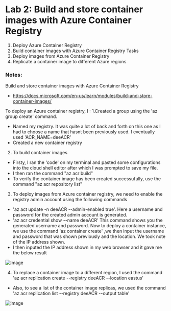 # Lab 2: Build and store container images with Azure Container Registry

1. Deploy Azure Container Registry
2. Build container images with Azure Container Registry Tasks
3. Deploy images from Azure Container Registry
4. Replicate a container image to different Azure regions

### Notes:

Build and store container images with Azure Container Registry
* https://docs.microsoft.com/en-us/learn/modules/build-and-store-container-images/

To deploy an Azure container registry, I :
1.Created a group using the 'az group create' command.
- Named my registry. It was quite a lot of back and forth on this one as I had to choose a name that hasnt been previously used. I eventually used 'ACR_NAME=deeACR'
- Created a new container registry

2. To build container images
- Firsty, I ran the 'code' on my terminal and pasted some configurations into the cloud shell editor after which I was prompted to save my file.
- I then ran the command "az acr build" 
- To verify the container image has been created successufully, use the command "az acr repository list"

3. To deploy images from Azure container registry, we need to enable the registry admin account using the following commands
- 'az act update -n deeACR --admin-enabled true'. Here a username and password for the created admin account is generated.
- 'az acr credential show --name deeACR' This command shows you the generated username and password. 
Now to deploy a container instance, we use the command 'az container create' ,we then input the username and password that was shown previously and the location. We took note of the IP address shown. 
- I then inputed the IP address shown in my web browser and it gave me the below result

![image](https://user-images.githubusercontent.com/94450478/148606128-ad165a7b-819a-404f-9aa3-9ae61a7097aa.png)

4. To replace a container image to a different region, I used the command 'az acr replication create --registry deeACR --location eastus' 
- Also, to see a list of the container image replicas, we used the command 'az acr replication list --registry deeACR --output table'

![image](https://user-images.githubusercontent.com/94450478/148608128-e6431230-2e70-401b-87ed-9acd319e1eac.png)
